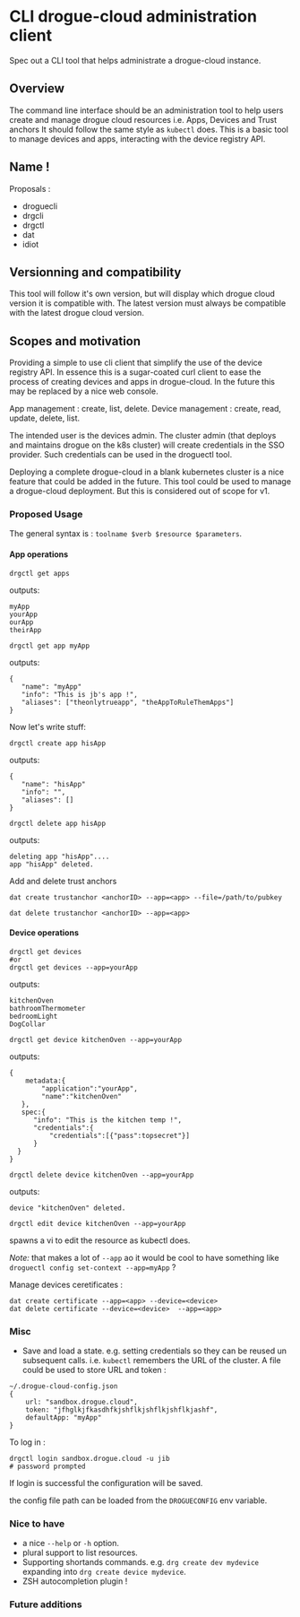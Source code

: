 # CLI drogue-cloud administration client

Spec out a CLI tool that helps administrate a drogue-cloud instance. 

## Overview 

The command line interface should be an administration tool to help users create and manage drogue cloud resources i.e. Apps, Devices and Trust anchors
It should follow the same style as `kubectl` does. 
This is a basic tool to manage devices and apps, interacting with the device registry API. 

## Name !
Proposals : 
* droguecli
* drgcli
* drgctl
* dat
* idiot

## Versionning and compatibility 

This tool will follow it's own version, but will display which drogue cloud version it is compatible with. The latest version must always be compatible with the latest drogue cloud version.


## Scopes and motivation

Providing a simple to use cli client that simplify the use of the device registry API. In essence this is a sugar-coated curl client to ease the process of creating devices and apps in drogue-cloud. In the future this may be replaced by a nice web console. 

App management : create, list, delete.
Device management : create, read, update, delete, list.

The intended user is the devices admin. The cluster admin (that deploys and maintains drogue on the k8s cluster) will create credentials in the SSO provider. Such credentials can be used in the droguectl tool.

Deploying a complete drogue-cloud in a blank kubernetes cluster is a nice feature that could be added in the future. This tool could be used to manage a drogue-cloud deployment. But this is considered out of scope for v1.

### Proposed Usage

The general syntax is : `toolname $verb $resource $parameters`.


#### App operations


```
drgctl get apps
```
outputs:
```
myApp
yourApp
ourApp
theirApp
```

``` 
drgctl get app myApp
```
outputs:
```
{
   "name": "myApp"
   "info": "This is jb's app !",
   "aliases": ["theonlytrueapp", "theAppToRuleThemApps"]
}
```

Now let's write stuff: 

``` 
drgctl create app hisApp
```
outputs:
```
{
   "name": "hisApp"
   "info": "",
   "aliases": []
}
```

``` 
drgctl delete app hisApp
```
outputs:
```
deleting app "hisApp"....
app "hisApp" deleted.
```

Add and delete trust anchors
```
dat create trustanchor <anchorID> --app=<app> --file=/path/to/pubkey 

dat delete trustanchor <anchorID> --app=<app>
```


#### Device operations


```
drgctl get devices 
#or
drgctl get devices --app=yourApp
```
outputs:
```
kitchenOven
bathroomThermometer
bedroomLight
DogCollar
```

``` 
drgctl get device kitchenOven --app=yourApp
```
outputs:
```
{
    metadata:{
        "application":"yourApp",
        "name":"kitchenOven"
   },
   spec:{
      "info": "This is the kitchen temp !",
      "credentials":{
          "credentials":[{"pass":topsecret"}]
      }
  }
}
```

``` 
drgctl delete device kitchenOven --app=yourApp
```
outputs:
```
device "kitchenOven" deleted.
```

``` 
drgctl edit device kitchenOven --app=yourApp 
```
spawns a vi to edit the resource as kubectl does.


*Note:* that makes a lot of `--app` ao it would be cool to have something like `droguectl config set-context --app=myApp` ?


Manage devices ceretificates :
```
dat create certificate --app=<app> --device=<device>
dat delete certificate --device=<device>  --app=<app>
```

### Misc

* Save and load a state. e.g. setting credentials so they can be reused un subsequent calls. i.e. `kubectl` remembers the URL of the cluster. A file could be used to store URL and token : 

```
~/.drogue-cloud-config.json
{
    url: "sandbox.drogue.cloud",
    token: "jfhglkjfkasdhfkjshflkjshflkjshflkjashf",
    defaultApp: "myApp"
}
```
To log in : 
```
drgctl login sandbox.drogue.cloud -u jib
# password prompted
```
If login is successful the configuration will be saved.

the config file path can be loaded from the `DROGUECONFIG` env variable. 

### Nice to have

* a nice `--help` or `-h` option.
* plural support to list resources. 
* Supporting shortands commands. e.g. `drg create dev mydevice` expanding into `drg create device mydevice`.
* ZSH autocompletion plugin !


### Future additions
